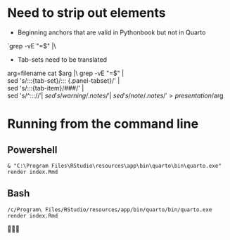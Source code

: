 # Need to strip out elements

- Beginning anchors that are valid in Pythonbook but not in Quarto

`grep -vE "=$" |\

- Tab-sets need to be translated

arg=filename
cat $arg |\
grep -vE "=$" |\
sed 's/:::{tab-set}/::: {.panel-tabset}/' |\
sed 's/:::{tab-item}/###/' |\
sed 's/^:::$//' |\
sed 's/warning/.notes/' |\
sed 's/{note}/{.notes}/' > presentation/$arg

# Running from the command line

## Powershell

```
& "C:\Program Files\RStudio\resources\app\bin\quarto\bin\quarto.exe" render index.Rmd
```

## Bash

```
/c/Program\ Files/RStudio/resources/app/bin/quarto/bin/quarto.exe render index.Rmd 
```


🎲✅❌